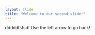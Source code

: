 ```yaml
---
layout: slide
title: "Welcome to our second slide!"
---
```

dddddfsfsdf
Use the left arrow to go back!
